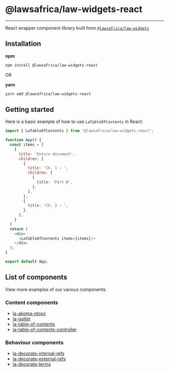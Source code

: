 # @lawsafrica/law-widgets-react
<hr>

React wrapper component library built from [`@lawsafrica/law-widgets`](../../core/README.md)

## Installation
**npm**
```bash
npm install @lawsafrica/law-widgets-react
```

OR

**yarn**
```bash
yarn add @lawsafrica/law-widgets-react
```

## Getting started

Here is a basic example of how to use `LaTableOfContents` in React:

```js
import { LaTableOfContents } from "@lawsafrica/law-widgets-react";

function App() {
  const items = [
    {
      title: 'Entire document',
      children: [
        {
          title: 'Ch. 1 – ',
          children: [
            {
              title: 'Part B',
            },
          ],
        },
        {
          title: 'Ch. 2 – ',
        },
      ],
    }
  ]
  return (
    <div>
      <LaTableOfContents items={items}/>
    </div>
  );
}

export default App;
```

## List of components
View more examples of our various components.

### Content components

* [la-akoma-ntoso](../../core/src/components/akoma-ntoso/readme.md#basic-react-example)
* [la-gutter](../../core/src/components/gutter/readme.md#basic-react-example)
* [la-table-of-contents](../../core/src/components/table-of-contents/readme.md#basic-react-example)
* [la-table-of-contents-controller](../../core/src/components/table-of-contents-controller/readme.md#basic-react-example)

### Behaviour components

* [la-decorate-internal-refs](../../core/src/components/decorate-internal-refs/readme.md#basic-react-example)
* [la-decorate-external-refs](../../core/src/components/decorate-external-refs/readme.md#basic-react-example)
* [la-decorate-terms](../../core/src/components/decorate-terms/readme.md#basic-react-example)



